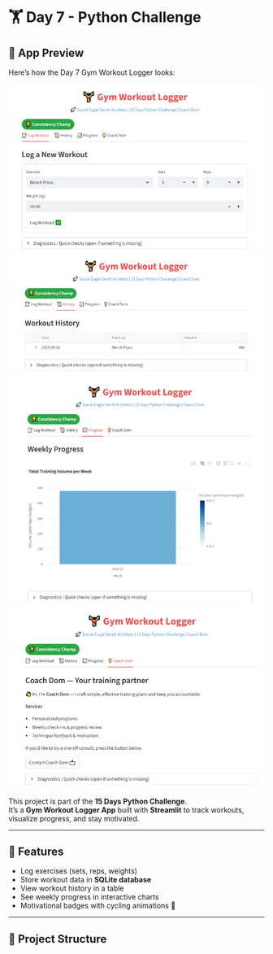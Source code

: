 # 🏋️ Day 7 - Python Challenge

## 🚀 App Preview

Here’s how the Day 7 Gym Workout Logger looks:

![Screenshot 1](images/day7_screenshot1.jpeg)
![Screenshot 2](images/day7_screenshot2.jpeg)
![Screenshot 3](images/day7_screenshot3.jpeg)
![Screenshot 4](images/day7_screenshot4.jpeg)


This project is part of the **15 Days Python Challenge**.  
It’s a **Gym Workout Logger App** built with **Streamlit** to track workouts, visualize progress, and stay motivated.

---

## 🚀 Features
- Log exercises (sets, reps, weights)  
- Store workout data in **SQLite database**  
- View workout history in a table  
- See weekly progress in interactive charts  
- Motivational badges with cycling animations 🎉

---

## 📂 Project Structure

